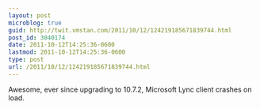 ```yaml
---
layout: post
microblog: true
guid: http://twit.vmstan.com/2011/10/12/124219185671839744.html
post_id: 3040174
date: 2011-10-12T14:25:36-0600
lastmod: 2011-10-12T14:25:36-0600
type: post
url: /2011/10/12/124219185671839744.html
---
```

Awesome, ever since upgrading to 10.7.2, Microsoft Lync client crashes on load.
